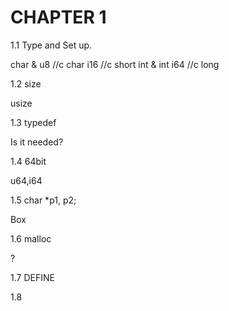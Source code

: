 # CHAPTER 1

1.1 Type and Set up.

char & u8 //c char
i16 //c short int & int
i64 //c long

1.2 size 

usize 

1.3 typedef

Is it needed?

1.4 64bit

u64,i64

1.5 char *p1, p2;

Box

1.6 malloc

?

1.7 DEFINE

1.8 